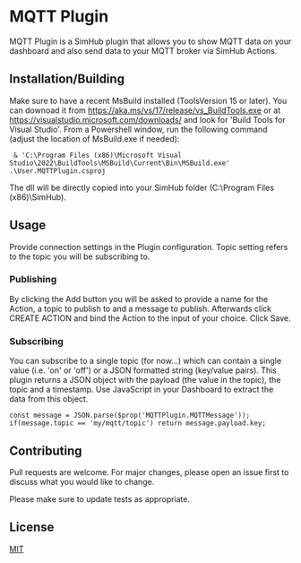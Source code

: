 # MQTT Plugin

MQTT Plugin is a SimHub plugin that allows you to show MQTT data on your dashboard and also send data to your MQTT broker via SimHub Actions.

## Installation/Building
Make sure to have a recent MsBuild installed (ToolsVersion 15 or later). You can downoad it from https://aka.ms/vs/17/release/vs_BuildTools.exe or at https://visualstudio.microsoft.com/downloads/ and look for 'Build Tools for Visual Studio'.
From a Powershell window, run the following command (adjust the location of MsBuild.exe if needed):
```
 & 'C:\Program Files (x86)\Microsoft Visual Studio\2022\BuildTools\MSBuild\Current\Bin\MSBuild.exe' .\User.MQTTPlugin.csproj
 ```
 The dll will be directly copied into your SimHub folder (C:\Program Files (x86)\SimHub).

## Usage

Provide connection settings in the Plugin configuration. Topic setting refers to the topic you will be subscribing to.

### Publishing
By clicking the Add button you will be asked to provide a name for the Action, a topic to publish to and a message to publish. 
Afterwards click CREATE ACTION and bind the Action to the input of your choice. Click Save.

### Subscribing
You can subscribe to a single topic (for now...) which can contain a single value (i.e. 'on' or 'off') or a JSON formatted string (key/value pairs).
This plugin returns a JSON object with the payload (the value in the topic), the topic and a timestamp.
Use JavaScript in your Dashboard to extract the data from this object.

```
const message = JSON.parse($prop('MQTTPlugin.MQTTMessage'));
if(message.topic == 'my/mqtt/topic') return message.payload.key;
```

## Contributing

Pull requests are welcome. For major changes, please open an issue first
to discuss what you would like to change.

Please make sure to update tests as appropriate.

## License

[MIT](https://choosealicense.com/licenses/mit/)